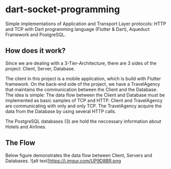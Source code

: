 # dart-socket-programming
Simple implementations of Application and Transport Layer protocols: HTTP and TCP with Dart programming language (Flutter & Dart), Aqueduct Framework and PostgreSQL.

## How does it work?
Since we are dealing with a 3-Tier-Architecture, there are 3 sides of the project: Client, Server, Database.

The client in this project is a mobile application, which is build with Flutter framework. 
On the back-end side of the project, we have a TravelAgency that maintains the communication between the Client and the Database.
The idea is simple: The data flow between the Client and Database must be implemented as basic samples of TCP and HTTP. Client and TravelAgency are communicating with only and only TCP. 
The TravelAgency acquire the data from the Database by using several HTTP calls. 

The PostgreSQL databases (3) are hold the neccessary information about Hotels and Airlines.

## The Flow
Below figure demonstrates the data flow between Client, Servers and Databases.
![alt text]https://i.imgur.com/UP9D8BR.png
